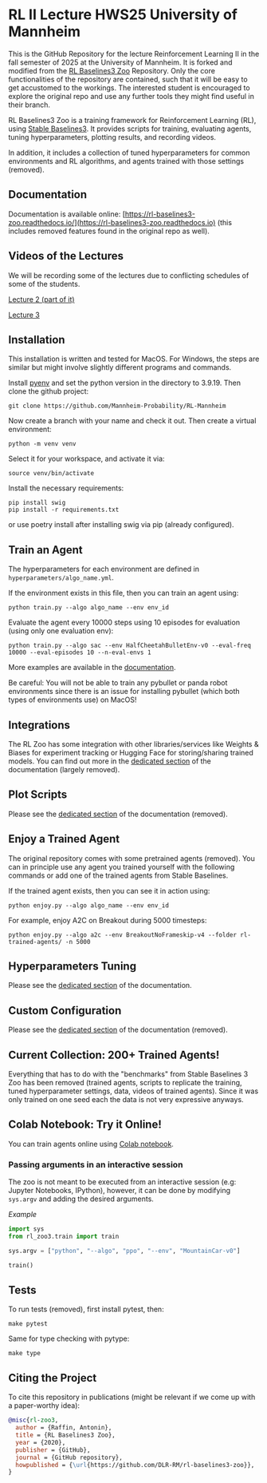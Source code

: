 # RL II Lecture HWS25 University of Mannheim

This is the GitHub Repository for the lecture Reinforcement Learning II in the fall semester of 2025 at the University of Mannheim. It is forked and modified from the [RL Baselines3 Zoo](https://github.com/DLR-RM/rl-baselines3-zoo) Repository. Only the core functionalities of the repository are contained, such that it will be easy to get accustomed to the workings. The interested student is encouraged to explore the original repo and use any further tools they might find useful in their branch.

RL Baselines3 Zoo is a training framework for Reinforcement Learning (RL), using [Stable Baselines3](https://github.com/DLR-RM/stable-baselines3). It provides scripts for training, evaluating agents, tuning hyperparameters, plotting results, and recording videos.

In addition, it includes a collection of tuned hyperparameters for common environments and RL algorithms, and agents trained with those settings (removed).

## Documentation

Documentation is available online: [https://rl-baselines3-zoo.readthedocs.io/](https://rl-baselines3-zoo.readthedocs.io) (this includes removed features found in the original repo as well).

## Videos of the Lectures

We will be recording some of the lectures due to conflicting schedules of some of the students.

[Lecture 2 (part of it)](https://unimannheimde.sharepoint.com/:v:/s/TeamStochastik/EV8z09NXh3BImPhA04YHYTABSvvwrErPzpOvO5xNRrMtRA?e=mZpRLr)

[Lecture 3](https://unimannheimde.sharepoint.com/:v:/s/TeamStochastik/EVV-H8FOI3lImgl_YrISeC4BUpc05JXElaJq5PRlraorig?e=vNfmUs)

## Installation

This installation is written and tested for MacOS. For Windows, the steps are similar but might involve slightly different programs and commands.

Install [pyenv](https://github.com/pyenv/pyenv) and set the python version in the directory to 3.9.19. Then clone the github project:

```
git clone https://github.com/Mannheim-Probability/RL-Mannheim
``` 

Now create a branch with your name and check it out. Then create a virtual environment:

```
python -m venv venv
```

Select it for your workspace, and activate it via:

```
source venv/bin/activate
```

Install the necessary requirements:

```
pip install swig
pip install -r requirements.txt
```

or use poetry install after installing swig via pip (already configured).

## Train an Agent

The hyperparameters for each environment are defined in `hyperparameters/algo_name.yml`.

If the environment exists in this file, then you can train an agent using:
```
python train.py --algo algo_name --env env_id
```

Evaluate the agent every 10000 steps using 10 episodes for evaluation (using only one evaluation env):
```
python train.py --algo sac --env HalfCheetahBulletEnv-v0 --eval-freq 10000 --eval-episodes 10 --n-eval-envs 1
```

More examples are available in the [documentation](https://rl-baselines3-zoo.readthedocs.io).

Be careful: You will not be able to train any pybullet or panda robot environments since there is an issue for installing pybullet (which both types of environments use) on MacOS!

## Integrations

The RL Zoo has some integration with other libraries/services like Weights & Biases for experiment tracking or Hugging Face for storing/sharing trained models. You can find out more in the [dedicated section](https://rl-baselines3-zoo.readthedocs.io/en/master/guide/integrations.html) of the documentation (largely removed).

## Plot Scripts

Please see the [dedicated section](https://rl-baselines3-zoo.readthedocs.io/en/master/guide/plot.html) of the documentation (removed).

## Enjoy a Trained Agent

The original repository comes with some pretrained agents (removed). You can in principle use any agent you trained yourself with the following commands or add one of the trained agents from Stable Baselines.

If the trained agent exists, then you can see it in action using:
```
python enjoy.py --algo algo_name --env env_id
```

For example, enjoy A2C on Breakout during 5000 timesteps:
```
python enjoy.py --algo a2c --env BreakoutNoFrameskip-v4 --folder rl-trained-agents/ -n 5000
```

## Hyperparameters Tuning

Please see the [dedicated section](https://rl-baselines3-zoo.readthedocs.io/en/master/guide/tuning.html) of the documentation.

## Custom Configuration

Please see the [dedicated section](https://rl-baselines3-zoo.readthedocs.io/en/master/guide/config.html) of the documentation (removed).

## Current Collection: 200+ Trained Agents!

Everything that has to do with the "benchmarks" from Stable Baselines 3 Zoo has been removed (trained agents, scripts to replicate the training, tuned hyperparameter settings, data, videos of trained agents). Since it was only trained on one seed each the data is not very expressive anyways.

## Colab Notebook: Try it Online!

You can train agents online using [Colab notebook](https://colab.research.google.com/github/Stable-Baselines-Team/rl-colab-notebooks/blob/sb3/rl-baselines-zoo.ipynb).

### Passing arguments in an interactive session

The zoo is not meant to be executed from an interactive session (e.g: Jupyter Notebooks, IPython), however, it can be done by modifying `sys.argv` and adding the desired arguments.

*Example*
```python
import sys
from rl_zoo3.train import train

sys.argv = ["python", "--algo", "ppo", "--env", "MountainCar-v0"]

train()
```

## Tests

To run tests (removed), first install pytest, then:
```
make pytest
```

Same for type checking with pytype:
```
make type
```

## Citing the Project

To cite this repository in publications (might be relevant if we come up with a paper-worthy idea):

```bibtex
@misc{rl-zoo3,
  author = {Raffin, Antonin},
  title = {RL Baselines3 Zoo},
  year = {2020},
  publisher = {GitHub},
  journal = {GitHub repository},
  howpublished = {\url{https://github.com/DLR-RM/rl-baselines3-zoo}},
}
```
